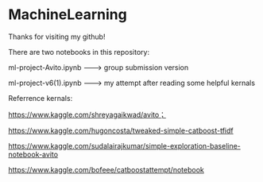 # MachineLearning
Thanks for visiting my github! 

There are two notebooks in this repository: 

  ml-project-Avito.ipynb   --->  group submission version 
	
  ml-project-v6(1).ipynb   --->  my attempt after reading some helpful kernals

Referrence kernals:

https://www.kaggle.com/shreyagaikwad/avito；

https://www.kaggle.com/hugoncosta/tweaked-simple-catboost-tfidf

https://www.kaggle.com/sudalairajkumar/simple-exploration-baseline-notebook-avito

https://www.kaggle.com/bofeee/catboostattempt/notebook


